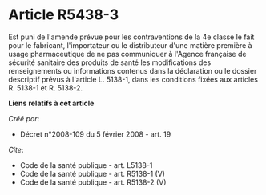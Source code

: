 # Article R5438-3

Est puni de l'amende prévue pour les contraventions de la 4e classe le fait pour le fabricant, l'importateur ou le
distributeur d'une matière première à usage pharmaceutique de ne pas communiquer à l'Agence française de sécurité sanitaire
des produits de santé les modifications des renseignements ou informations contenus dans la déclaration ou le dossier
descriptif prévus à l'article L. 5138-1, dans les conditions fixées aux articles R. 5138-1 et R. 5138-2.

**Liens relatifs à cet article**

_Créé par_:

  - Décret n°2008-109 du 5 février 2008 - art. 19

_Cite_:

  - Code de la santé publique - art. L5138-1
  - Code de la santé publique - art. R5138-1 (V)
  - Code de la santé publique - art. R5138-2 (V)
